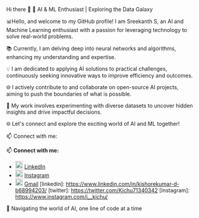 Hi there 👋
🤖 AI & ML Enthusiast | Exploring the Data Galaxy 

📊Hello, and welcome to my GitHub profile! I am Sreekanth S, an AI and Machine Learning enthusiast with a passion for leveraging technology to solve real-world problems.

📚 Currently, I am delving deep into neural networks and algorithms, enhancing my understanding and expertise.

💡 I am dedicated to applying AI solutions to practical challenges, continuously seeking innovative ways to improve efficiency and outcomes.

🌐 I actively contribute to and collaborate on open-source AI projects, aiming to push the boundaries of what is possible.

🔬 My work involves experimenting with diverse datasets to uncover hidden insights and drive impactful decisions.

🌐 Let's connect and explore the exciting world of AI and ML together!

📫 Connect with me:

📫 **Connect with me:**
- <img src="" alt="LinkedIn" height="20"> [LinkedIn](https://www.linkedin.com/in/sreekanth-ai/)
- <img src="" height="20"> [Instagram](https://www.instagram.com/sreekanth.08)
- <img src="" alt="Gmail" height="20"> [Gmail](mailto:sreesubu77@gmail.com)
[linkedin]: https://www.linkedin.com/in/kishorekumar-d-b68994203/
[twitter]: https://twitter.com/Kichu71340342
[Instagram]: https://www.instagram.com/i__kichu/


🚀 Navigating the world of AI, one line of code at a time


